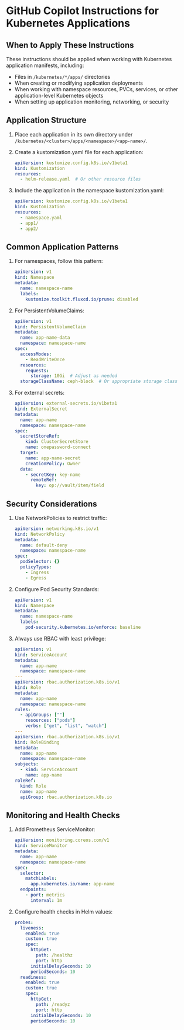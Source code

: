# GitHub Copilot Instructions for Kubernetes Applications

## When to Apply These Instructions

These instructions should be applied when working with Kubernetes application manifests, including:
- Files in `/kubernetes/*/apps/` directories
- When creating or modifying application deployments
- When working with namespace resources, PVCs, services, or other application-level Kubernetes objects
- When setting up application monitoring, networking, or security

## Application Structure

1. Place each application in its own directory under `/kubernetes/<cluster>/apps/<namespace>/<app-name>/`.

2. Create a kustomization.yaml file for each application:
   ```yaml
   apiVersion: kustomize.config.k8s.io/v1beta1
   kind: Kustomization
   resources:
     - helm-release.yaml  # Or other resource files
   ```

3. Include the application in the namespace kustomization.yaml:
   ```yaml
   apiVersion: kustomize.config.k8s.io/v1beta1
   kind: Kustomization
   resources:
     - namespace.yaml
     - app1/
     - app2/
   ```

## Common Application Patterns

1. For namespaces, follow this pattern:
   ```yaml
   apiVersion: v1
   kind: Namespace
   metadata:
     name: namespace-name
     labels:
       kustomize.toolkit.fluxcd.io/prune: disabled
   ```

2. For PersistentVolumeClaims:
   ```yaml
   apiVersion: v1
   kind: PersistentVolumeClaim
   metadata:
     name: app-name-data
     namespace: namespace-name
   spec:
     accessModes:
       - ReadWriteOnce
     resources:
       requests:
         storage: 10Gi  # Adjust as needed
     storageClassName: ceph-block  # Or appropriate storage class
   ```

3. For external secrets:
   ```yaml
   apiVersion: external-secrets.io/v1beta1
   kind: ExternalSecret
   metadata:
     name: app-name
     namespace: namespace-name
   spec:
     secretStoreRef:
       kind: ClusterSecretStore
       name: onepassword-connect
     target:
       name: app-name-secret
       creationPolicy: Owner
     data:
       - secretKey: key-name
         remoteRef:
           key: op://vault/item/field
   ```

## Security Considerations

1. Use NetworkPolicies to restrict traffic:
   ```yaml
   apiVersion: networking.k8s.io/v1
   kind: NetworkPolicy
   metadata:
     name: default-deny
     namespace: namespace-name
   spec:
     podSelector: {}
     policyTypes:
       - Ingress
       - Egress
   ```

2. Configure Pod Security Standards:
   ```yaml
   apiVersion: v1
   kind: Namespace
   metadata:
     name: namespace-name
     labels:
       pod-security.kubernetes.io/enforce: baseline
   ```

3. Always use RBAC with least privilege:
   ```yaml
   apiVersion: v1
   kind: ServiceAccount
   metadata:
     name: app-name
     namespace: namespace-name
   ---
   apiVersion: rbac.authorization.k8s.io/v1
   kind: Role
   metadata:
     name: app-name
     namespace: namespace-name
   rules:
     - apiGroups: [""]
       resources: ["pods"]
       verbs: ["get", "list", "watch"]
   ---
   apiVersion: rbac.authorization.k8s.io/v1
   kind: RoleBinding
   metadata:
     name: app-name
     namespace: namespace-name
   subjects:
     - kind: ServiceAccount
       name: app-name
   roleRef:
     kind: Role
     name: app-name
     apiGroup: rbac.authorization.k8s.io
   ```

## Monitoring and Health Checks

1. Add Prometheus ServiceMonitor:
   ```yaml
   apiVersion: monitoring.coreos.com/v1
   kind: ServiceMonitor
   metadata:
     name: app-name
     namespace: namespace-name
   spec:
     selector:
       matchLabels:
         app.kubernetes.io/name: app-name
     endpoints:
       - port: metrics
         interval: 1m
   ```

2. Configure health checks in Helm values:
   ```yaml
   probes:
     liveness:
       enabled: true
       custom: true
       spec:
         httpGet:
           path: /healthz
           port: http
         initialDelaySeconds: 10
         periodSeconds: 10
     readiness:
       enabled: true
       custom: true
       spec:
         httpGet:
           path: /readyz
           port: http
         initialDelaySeconds: 10
         periodSeconds: 10
   ```
